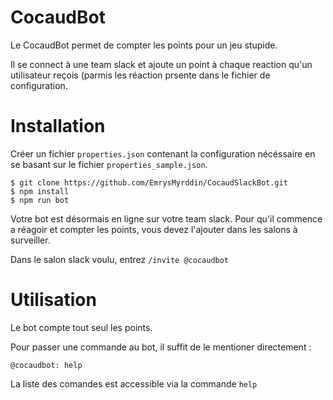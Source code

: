 # CocaudBot
Le CocaudBot permet de compter les points pour un jeu stupide. 

Il se connect à une team slack et ajoute un point à chaque reaction 
qu'un utilisateur reçois (parmis les réaction prsente dans le fichier de configuration.

# Installation

Créer un fichier `properties.json` contenant la configuration
nécéssaire en se basant sur le fichier `properties_sample.json`.

    $ git clone https://github.com/EmrysMyrddin/CocaudSlackBot.git
    $ npm install
    $ npm run bot
    
Votre bot est désormais en ligne sur votre team slack. Pour qu'il commence a réagoir et compter les
points, vous devez l'ajouter dans les salons à surveiller.

Dans le salon slack voulu, entrez `/invite @cocaudbot`

# Utilisation

Le bot compte tout seul les points.

Pour passer une commande au bot, il suffit de le mentioner directement :

    @cocaudbot: help
    
La liste des comandes est accessible via la commande `help`
              
